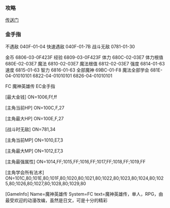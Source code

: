### 攻略
[传送门](https://tieba.baidu.com/p/6530993640)

### 金手指
不遇敌 040F-01-04
快速遇敌 040F-01-7B
战斗无敌 0781-01-30

金币 6806-03-0F423F
经验 6809-03-0F423F
体力 680C-02-03E7
体力根值 680E-02-03E7
魔法 6810-02-03E7
魔法根值 6812-02-03E7
强度 6814-01-63
速度 6815-01-63
智力 6816-01-63
全部魔神 69BC-01-F8
魔法全部学会
681E-04-01010101
6822-04-01010101
6826-04-01010101

FC 魔神英雄传 EC金手指

[最大金钱]
ON=1006,Ff,ff

[主角当前HP]
ON=100C,F,27

[主角最大HP]
ON=100E,F,27

[战斗时无敌]
ON=781,34

[主角当前MP]
ON=1010,E7,3

[主角最大MP]
ON=1012,E7,3

[主角最强属性]
ON=1014,FF;1015,FF;1016,FF;1017,FF;1018,FF;1019,FF

[主角学会所有法术]
ON=101C,80;101E,80;101F,80;1020,80;1021,80;1022,80;1023,80;1024,80;1025,80;1026,80;1027,80;1028,80;1029,80

[GameInfo]
Name=魔神英雄传
System=FC
text=魔神英雄传，单人，RPG，由最受欢迎的动漫改编，虽然是日文，可是十分的精彩